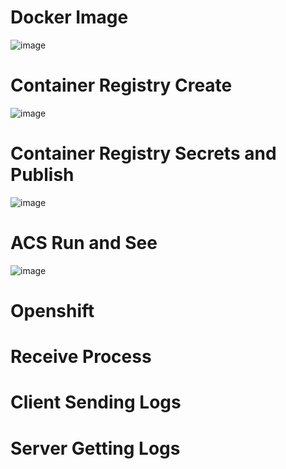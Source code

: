 # Docker Image
![image](https://github.com/user-attachments/assets/dd691db9-6adf-4154-9e03-989208116e59)

# Container Registry Create
![image](https://github.com/user-attachments/assets/a725b185-5075-43ac-aa7e-208ff59d426b)

# Container Registry Secrets and Publish
![image](https://github.com/user-attachments/assets/4cd0f575-28bf-4ff4-a31a-de79819f1575)


# ACS Run and See
![image](https://github.com/user-attachments/assets/5828c726-6ae3-488a-a711-e3d723534cd4)

# Openshift 

# Receive Process

# Client Sending Logs

# Server Getting Logs
